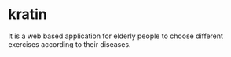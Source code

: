 # kratin
It is a web based application for elderly people to choose different exercises according to their diseases.
